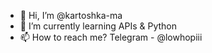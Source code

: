 - 👋 Hi, I’m @kartoshka-ma
- 🌱 I’m currently learning APIs & Python
- 📫 How to reach me? Telegram - @lowhopiii
